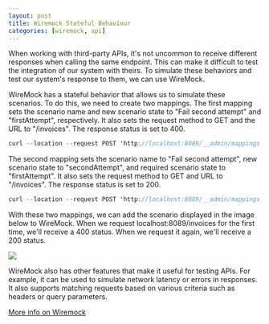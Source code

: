 ```yaml
---
layout: post
title: Wiremock Stateful Behaviour
categories: [wiremock, api]
---
```


When working with third-party APIs, it's not uncommon to receive different responses when calling the same endpoint. This can make it difficult to test the integration of our system with theirs. To simulate these behaviors and test our system's response to them, we can use WireMock.

WireMock has a stateful behavior that allows us to simulate these scenarios. To do this, we need to create two mappings. The first mapping sets the scenario name and new scenario state to "Fail second attempt" and "firstAttempt", respectively. It also sets the request method to GET and the URL to "/invoices". The response status is set to 400.

```java
curl --location --request POST 'http://localhost:8089/__admin/mappings' --header 'Content-Type: application/json' --data-raw '{  "scenarioName": "Fail second attempt", "newScenarioState":"firstAttempt", "request": {"method": "GET","url": "/invoices"},"response": {"status": 400}}'
```
The second mapping sets the scenario name to "Fail second attempt", new scenario state to "secondAttempt", and required scenario state to "firstAttempt". It also sets the request method to GET and URL to "/invoices". The response status is set to 200.


```java
curl --location --request POST 'http://localhost:8089/__admin/mappings' --header 'Content-Type: application/json' --data-raw '{"scenarioName": "Fail second attempt","newScenarioState": "secondAttempt","requiredScenarioState": "firstAttempt","request": {"method": "GET","url": "/invoices"},"response": {"status": 200}}'
```

With these two mappings, we can add the scenario displayed in the image below to WireMock. When we request localhost:8089/invoices for the first time, we'll receive a 400 status. When we request it again, we'll receive a 200 status.


![](https://i.imgur.com/LZ5WsJI.png)

WireMock also has other features that make it useful for testing APIs. For example, it can be used to simulate network latency or errors in responses. It also supports matching requests based on various criteria such as headers or query parameters.


[More info on Wiremock](https://wiremock.org/docs/stateful-behaviour/)

